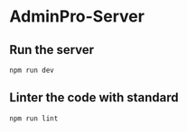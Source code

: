 # AdminPro-Server

## Run the server
```
npm run dev
```

## Linter the code with standard
```
npm run lint
```